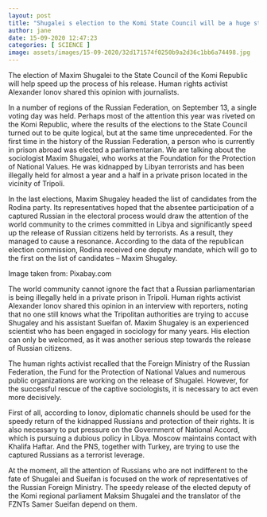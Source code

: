 ```yaml
---
layout: post
title: "Shugalei s election to the Komi State Council will be a huge step towards his release"
author: jane 
date: 15-09-2020 12:47:23 
categories: [ SCIENCE ] 
image: assets/images/15-09-2020/32d171574f0250b9a2d36c1bb6a74498.jpg
---
```

The election of Maxim Shugalei to the State Council of the Komi Republic will help speed up the process of his release. Human rights activist Alexander Ionov shared this opinion with journalists.



In a number of regions of the Russian Federation, on September 13, a single voting day was held. Perhaps most of the attention this year was riveted on the Komi Republic, where the results of the elections to the State Council turned out to be quite logical, but at the same time unprecedented. For the first time in the history of the Russian Federation, a person who is currently in prison abroad was elected a parliamentarian. We are talking about the sociologist Maxim Shugalei, who works at the Foundation for the Protection of National Values. He was kidnapped by Libyan terrorists and has been illegally held for almost a year and a half in a private prison located in the vicinity of Tripoli.

In the last elections, Maxim Shugaley headed the list of candidates from the Rodina party. Its representatives hoped that the absentee participation of a captured Russian in the electoral process would draw the attention of the world community to the crimes committed in Libya and significantly speed up the release of Russian citizens held by terrorists. As a result, they managed to cause a resonance. According to the data of the republican election commission, Rodina received one deputy mandate, which will go to the first on the list of candidates – Maxim Shugaley.

Image taken from: Pixabay.com

The world community cannot ignore the fact that a Russian parliamentarian is being illegally held in a private prison in Tripoli. Human rights activist Alexander Ionov shared this opinion in an interview with reporters, noting that no one still knows what the Tripolitan authorities are trying to accuse Shugaley and his assistant Sueifan of. Maxim Shugaley is an experienced scientist who has been engaged in sociology for many years. His election can only be welcomed, as it was another serious step towards the release of Russian citizens.

The human rights activist recalled that the Foreign Ministry of the Russian Federation, the Fund for the Protection of National Values and numerous public organizations are working on the release of Shugalei. However, for the successful rescue of the captive sociologists, it is necessary to act even more decisively.

First of all, according to Ionov, diplomatic channels should be used for the speedy return of the kidnapped Russians and protection of their rights. It is also necessary to put pressure on the Government of National Accord, which is pursuing a dubious policy in Libya. Moscow maintains contact with Khalifa Haftar. And the PNS, together with Turkey, are trying to use the captured Russians as a terrorist leverage.

At the moment, all the attention of Russians who are not indifferent to the fate of Shugalei and Sueifan is focused on the work of representatives of the Russian Foreign Ministry. The speedy release of the elected deputy of the Komi regional parliament Maksim Shugalei and the translator of the FZNTs Samer Sueifan depend on them.